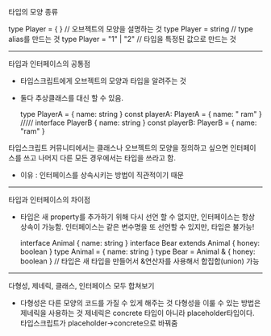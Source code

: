 타입의 모양 종류

type Player = { } // 오브젝트의 모양을 설명하는 것
type Player = string // type alias를 만드는 것
type Player = "1" | "2" // 타입을 특정된 값으로 만드는 것

---

타입과 인터페이스의 공통점

-   타입스크립트에게 오브젝트의 모양과 타입을 알려주는 것
-   둘다 추상클래스를 대신 할 수 있음.

    type PlayerA = {
    name: string
    }
    const playerA: PlayerA = {
    name: " ram"
    }
    /////
    interface PlayerB {
    name: string
    }
    const playerB: PlayerB = {
    name: "ram"
    }

타입스크립트 커뮤니티에서는 클래스나 오브젝트의 모양을 정의하고 싶으면 인터페이스를 쓰고
나머지 다른 모든 경우에서는 타입을 쓰라고 함.

-   이유 : 인터페이스를 상속시키는 방법이 직관적이기 때문

---

타입과 인터페이스의 차이점

-   타입은 새 property를 추가하기 위해 다시 선언 할 수 없지만, 인터페이스는 항상 상속이 가능함.
    인터페이스는 같은 변수명을 또 선언할 수 있지만, 타입은 불가능!

    interface Animal { name: string }
    interface Bear extends Animal { honey: boolean }
    type Animal = { name: string }
    type Bear = Animal & { honey: boolean }
    // 타입은 새 타입을 만들어서 &연산자를 사용해서 합집합(union) 가능

---

다형성, 제네릭, 클래스, 인터페이스 모두 합쳐보기

-   다형성은 다른 모양의 코드를 가질 수 있게 해주는 것
    다형성을 이룰 수 있는 방법은 제네릭을 사용하는 것
    제네릭은 concrete 타입이 아니라 placeholder타입이다.
    타입스크립트가 placeholder->concrete으로 바꿔줌
